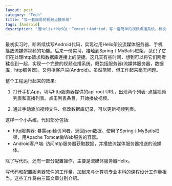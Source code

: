 ```yaml
---
layout: post    
category: "Tech"   
title: "写一套简易的视频点播系统"      
tags: [Android]
description: "用Helix＋MySQL＋Tomcat＋Andriod，写一套简单的视频点播系统，档次一下子就上来了。"  
---
```


最初实习时，断断续续写Android代码，实现过用Helix架设流媒体服务器、手机播放流媒体视频的功能。后来一份实习，接触到Spring＋MyBatis框架，见识了它们在处理http请求和数据库连接上的便捷。这几天有些时间，想到可以将它们两者糅合到一起，实现一个完整的视频点播系统，既包括服务器(流媒体服务器，数据库，http服务器)，又包括客户端(Android)。虽然简陋，但工作起来毫无问题。   

整个工程运行起来的效果:    

1. 打开手机App，填写http服务器提供的api root URL，出现两个列表: 点播视频列表和直播列表。点击列表条目，开始播放视频。    

2. 通过手动添加视频文件、修改数据库记录，可以更新视频列表。     


这样一个小系统，代码部分包括:    

- http服务器: 暴露api给访问者，返回json数据。使用了Spring＋MyBatis框架，用Apache Tomcat做Web服务的容器。    
- Android客户端: 访问http服务器获取数据，并播放流媒体服务器推送的流媒体。    

除了写代码，还有一部分配置操作，主要是流媒体服务器Helix。    

写代码和配置服务器软件的工作量，加起来与计算机专业本科的课程设计工作量相当。这些工作将由三篇文章分别介绍。      


